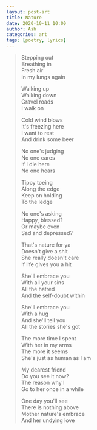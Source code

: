 ```yaml
---
layout: post-art
title: Nature
date: 2020-10-11 10:00
author: Ash
categories: art
tags: [poetry, lyrics]
---
```


> Stepping out  
> Breathing in  
> Fresh air  
> In my lungs again
> 
> Walking up  
> Walking down  
> Gravel roads  
> I walk on
> 
> Cold wind blows  
> It's freezing here  
> I want to rest  
> And drink some beer
> 
> No one's judging  
> No one cares  
> If I die here  
> No one hears
> 
> Tippy toeing  
> Along the edge  
> Keep on holding  
> To the ledge
> 
> No one's asking  
> Happy, blessed?  
> Or maybe even  
> Sad and depressed?
> 
> That's nature for ya  
> Doesn't give a shit  
> She really doesn't care  
> If life gives you a hit
> 
> She'll embrace you  
> With all your sins  
> All the hatred  
> And the self-doubt within
> 
> She'll embrace you  
> With a hug  
> And she'll tell you  
> All the stories she's got
> 
> The more time I spent  
> With her in my arms  
> The more it seems  
> She's just as human as I am
> 
> My dearest friend  
> Do you see it now?  
> The reason why I  
> Go to her once in a while
> 
> One day you'll see  
> There is nothing above  
> Mother nature's embrace  
> And her undying love
